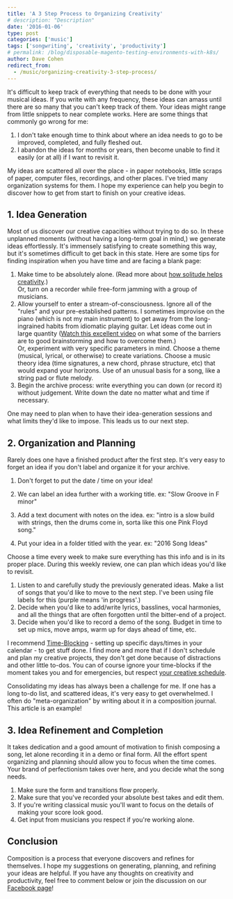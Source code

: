 ```yaml
---
title: 'A 3 Step Process to Organizing Creativity'
# description: "Description"
date: '2016-01-06'
type: post
categories: ['music']
tags: ['songwriting', 'creativity', 'productivity']
# permalink: /blog/disposable-magento-testing-environments-with-k8s/
author: Dave Cohen
redirect_from:
  - /music/organizing-creativity-3-step-process/
---
```


It's difficult to keep track of everything that needs to be done with your musical ideas. If you write with any frequency, these ideas can amass until there are so many that you can't keep track of them. Your ideas might range from little snippets to near complete works. Here are some things that commonly go wrong for me:

1. I don't take enough time to think about where an idea needs to go to be improved, completed, and fully fleshed out.
2. I abandon the ideas for months or years, then become unable to find it easily (or at all) if I want to revisit it.

My ideas are scattered all over the place - in paper notebooks, little scraps of paper, computer files, recordings, and other places. I've tried many organization systems for them. I hope my experience can help you begin to discover how to get from start to finish on your creative ideas.

## 1\. Idea Generation

Most of us discover our creative capacities without trying to do so. In these unplanned moments (without having a long-term goal in mind,) we generate ideas effortlessly. It's immensely satisfying to create something this way, but it's sometimes difficult to get back in this state. Here are some tips for finding inspiration when you have time and are facing a blank page:

1. Make time to be absolutely alone. (Read more about [how solitude helps creativity](http://zenhabits.net/creative-habit/).)  
   Or, turn on a recorder while free-form jamming with a group of musicians.
2. Allow yourself to enter a stream-of-consciousness. Ignore all of the "rules" and your pre-established patterns. I sometimes improvise on the piano (which is not my main instrument) to get away from the long-ingrained habits from idiomatic playing guitar. Let ideas come out in large quantity ([Watch this excellent video](https://www.youtube.com/watch?v=KYgEfriJsR8) on what some of the barriers are to good brainstorming and how to overcome them.)  
   Or, experiment with very specific parameters in mind. Choose a theme (musical, lyrical, or otherwise) to create variations. Choose a music theory idea (time signatures, a new chord, phrase structure, etc) that would expand your horizons. Use of an unusual basis for a song, like a string pad or flute melody.
3. Begin the archive process: write everything you can down (or record it) without judgement. Write down the date no matter what and time if necessary.

One may need to plan when to have their idea-generation sessions and what limits they'd like to impose. This leads us to our next step.

## 2\. Organization and Planning

Rarely does one have a finished product after the first step. It's very easy to forget an idea if you don't label and organize it for your archive.

1. Don't forget to put the date / time on your idea!

2. We can label an idea further with a working title. ex: "Slow Groove in F minor"

3. Add a text document with notes on the idea. ex: "intro is a slow build with strings, then the drums come in, sorta like this one Pink Floyd song."

4. Put your idea in a folder titled with the year. ex: "2016 Song Ideas"

Choose a time every week to make sure everything has this info and is in its proper place. During this weekly review, one can plan which ideas you'd like to revisit.

1. Listen to and carefully study the previously generated ideas. Make a list of songs that you'd like to move to the next step. I've been using file labels for this (purple means 'in progress'.)
2. Decide when you'd like to add/write lyrics, basslines, vocal harmonies, and all the things that are often forgotten until the bitter-end of a project.
3. Decide when you'd like to record a demo of the song. Budget in time to set up mics, move amps, warm up for days ahead of time, etc.

I recommend [Time-Blocking](http://www.makeuseof.com/tag/time-blocking-secret-weapon-better-focus/) - setting up specific days/times in your calendar - to get stuff done. I find more and more that if I don't schedule and plan my creative projects, they don't get done because of distractions and other little to-dos. You can of course ignore your time-blocks if the moment takes you and for emergencies, but respect [your creative schedule](http://paulgraham.com/makersschedule.html).

Consolidating my ideas has always been a challenge for me. If one has a long to-do list, and scattered ideas, it's very easy to get overwhelmed. I often do "meta-organization" by writing about it in a composition journal. This article is an example!

## 3\. Idea Refinement and Completion

It takes dedication and a good amount of motivation to finish composing a song, let alone recording it in a demo or final form. All the effort spent organizing and planning should allow you to focus when the time comes. Your brand of perfectionism takes over here, and you decide what the song needs.

1. Make sure the form and transitions flow properly.
2. Make sure that you've recorded your absolute best takes and edit them.
3. If you're writing classical music you'll want to focus on the details of making your score look good.
4. Get input from musicians you respect if you're working alone.

## Conclusion

Composition is a process that everyone discovers and refines for themselves. I hope my suggestions on generating, planning, and refining your ideas are helpful. If you have any thoughts on creativity and productivity, feel free to comment below or join the discussion on our [Facebook page](http://www.facebook.com/songmindstudios)!
